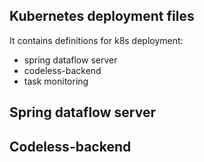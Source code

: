 ## Kubernetes deployment files
It contains definitions for k8s deployment:
- spring dataflow server
- codeless-backend
- task monitoring

## Spring dataflow server

## Codeless-backend


